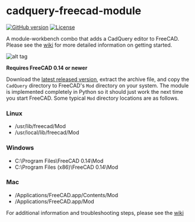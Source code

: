 cadquery-freecad-module
=======================
[![GitHub version](https://badge.fury.io/gh/jmwright%2Fcadquery-freecad-module.svg)](https://github.com/jmwright/cadquery-freecad-module/releases/tag/v0.1.8)
[![License](https://img.shields.io/badge/license-LGPL-lightgrey.svg)](https://github.com/jmwright/cadquery-freecad-module/blob/master/LICENSE)

A module-workbench combo that adds a CadQuery editor to FreeCAD. Please see the [wiki](https://github.com/jmwright/cadquery-freecad-module/wiki) for more detailed information on getting started.

![alt tag](https://cloud.githubusercontent.com/assets/1015439/7115894/b17536c0-e1ba-11e4-9316-ac66e4e706d9.png)

**Requires FreeCAD 0.14 or newer**

Download the [latest released version](https://github.com/jmwright/cadquery-freecad-module/releases/tag/v0.2.0), extract the archive file, and copy the `CadQuery` directory to FreeCAD's `Mod` directory on your system. The module is implemented completely in Python so it should just work the next time you start FreeCAD. Some typical `Mod` directory locations are as follows.

### Linux
* /usr/lib/freecad/Mod
* /usr/local/lib/freecad/Mod

### Windows
* C:\Program Files\FreeCAD 0.14\Mod
* C:\Program Files (x86)\FreeCAD 0.14\Mod

### Mac
* /Applications/FreeCAD.app/Contents/Mod
* /Applications/FreeCAD.app/Mod

For additional information and troubleshooting steps, please see the [wiki](https://github.com/jmwright/cadquery-freecad-module/wiki)
